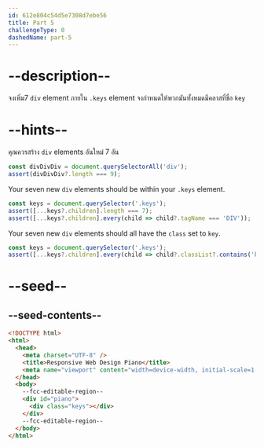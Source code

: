 ```yaml
---
id: 612e804c54d5e7308d7ebe56
title: Part 5
challengeType: 0
dashedName: part-5
---
```


# --description--

จงเพิ่ม7 `div` element ภายใน `.keys` element
จงกำหนดให้พวกมันทั้งหมดมีคลาสที่ชื่อ `key`

# --hints--

คุณควรสร้าง `div` elements อันใหม่ 7 อัน

```js
const divDivDiv = document.querySelectorAll('div');
assert(divDivDiv?.length === 9);
```

Your seven new `div` elements should be within your `.keys` element.

```js
const keys = document.querySelector('.keys');
assert([...keys?.children].length === 7);
assert([...keys?.children].every(child => child?.tagName === 'DIV'));
```

Your seven new `div` elements should all have the `class` set to `key`.

```js
const keys = document.querySelector('.keys');
assert([...keys?.children].every(child => child?.classList?.contains('key')));
```

# --seed--

## --seed-contents--

```html
<!DOCTYPE html>
<html>
  <head>
    <meta charset="UTF-8" />
    <title>Responsive Web Design Piano</title>
    <meta name="viewport" content="width=device-width, initial-scale=1.0" />
  </head>
  <body>
    --fcc-editable-region--
    <div id="piano">
      <div class="keys"></div>
    </div>
    --fcc-editable-region--
  </body>
</html>
```

```css

```
